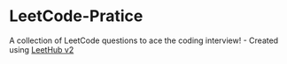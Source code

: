 # LeetCode-Pratice
A collection of LeetCode questions to ace the coding interview! - Created using [LeetHub v2](https://github.com/arunbhardwaj/LeetHub-2.0)
